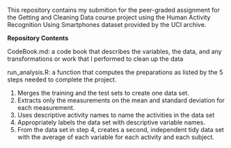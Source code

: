 This repository contains my submition for the peer-graded assignment for the Getting and Cleaning Data course project using the
Human Activity Recognition Using Smartphones dataset provided by the UCI archive.

**Repository Contents**

CodeBook.md: a code book that describes the variables, the data, and any transformations or work that I performed to clean up 
the data

run_analysis.R: a function that computes the preparations as listed by the 5 steps needed to complete the project.
  1. Merges the training and the test sets to create one data set.
  2. Extracts only the measurements on the mean and standard deviation for each measurement. 
  3. Uses descriptive activity names to name the activities in the data set
  4. Appropriately labels the data set with descriptive variable names. 
  5. From the data set in step 4, creates a second, independent tidy data set with the average of each variable for each activity and each      subject.
